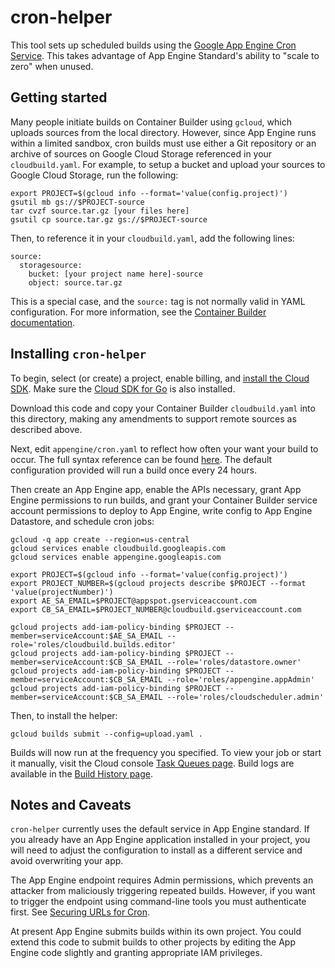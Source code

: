 # cron-helper

This tool sets up scheduled builds using the [Google App Engine Cron Service](https://cloud.google.com/appengine/docs/standard/go/config/cron).  This takes advantage of App Engine Standard's ability to "scale to zero" when unused.

## Getting started

Many people initiate builds on Container Builder using `gcloud`, which uploads sources from the local directory.  However, since App Engine runs within a limited sandbox, cron builds must use either a Git repository or an archive of sources on Google Cloud Storage referenced in your `cloudbuild.yaml`.  For example, to setup a bucket and upload your sources to Google Cloud Storage, run the following:

```
export PROJECT=$(gcloud info --format='value(config.project)')
gsutil mb gs://$PROJECT-source
tar cvzf source.tar.gz [your files here]
gsutil cp source.tar.gz gs://$PROJECT-source
```

Then, to reference it in your `cloudbuild.yaml`, add the following lines:

```
source:
  storagesource:
    bucket: [your project name here]-source
    object: source.tar.gz
```

This is a special case, and the `source:` tag is not normally valid in YAML configuration.  For more information, see the [Container Builder documentation](https://cloud.google.com/container-builder/docs/build-config#source_code_location).

## Installing `cron-helper`

To begin, select (or create) a project, enable billing, and [install the Cloud SDK](https://cloud.google.com/sdk/downloads).  Make sure the [Cloud SDK for Go](https://cloud.google.com/appengine/docs/standard/go/download) is also installed.

Download this code and copy your Container Builder `cloudbuild.yaml` into this directory, making any amendments to support remote sources as described above.

Next, edit `appengine/cron.yaml` to reflect how often your want your build to occur.  The full syntax reference can be found [here](https://cloud.google.com/appengine/docs/standard/go/config/cronref).  The default configuration provided will run a build once every 24 hours.

Then create an App Engine app, enable the APIs necessary, grant App Engine permissions to run builds, and grant your Container Builder service account permissions to deploy to App Engine, write config to App Engine Datastore, and schedule cron jobs:

```
gcloud -q app create --region=us-central
gcloud services enable cloudbuild.googleapis.com
gcloud services enable appengine.googleapis.com

export PROJECT=$(gcloud info --format='value(config.project)')
export PROJECT_NUMBER=$(gcloud projects describe $PROJECT --format 'value(projectNumber)')
export AE_SA_EMAIL=$PROJECT@appspot.gserviceaccount.com
export CB_SA_EMAIL=$PROJECT_NUMBER@cloudbuild.gserviceaccount.com

gcloud projects add-iam-policy-binding $PROJECT --member=serviceAccount:$AE_SA_EMAIL --role='roles/cloudbuild.builds.editor'
gcloud projects add-iam-policy-binding $PROJECT --member=serviceAccount:$CB_SA_EMAIL --role='roles/datastore.owner'  
gcloud projects add-iam-policy-binding $PROJECT --member=serviceAccount:$CB_SA_EMAIL --role='roles/appengine.appAdmin'
gcloud projects add-iam-policy-binding $PROJECT --member=serviceAccount:$CB_SA_EMAIL --role='roles/cloudscheduler.admin'
```

Then, to install the helper:

```
gcloud builds submit --config=upload.yaml .
```

Builds will now run at the frequency you specified.  To view your job or start it manually, visit the Cloud console [Task Queues page](https://console.cloud.google.com/appengine/taskqueues/cron).  Build logs are available in the [Build History page](https://console.cloud.google.com/gcr/builds).

## Notes and Caveats

`cron-helper` currently uses the default service in App Engine standard.  If you already have an App Engine application installed in your project, you will need to adjust the configuration to install as a different service and avoid overwriting your app.

The App Engine endpoint requires Admin permissions, which prevents an attacker from maliciously triggering repeated builds.  However, if you want to trigger the endpoint using command-line tools you must authenticate first.  See [Securing URLs for Cron](https://cloud.google.com/appengine/docs/standard/go/config/cron#securing_urls_for_cron).

At present App Engine submits builds within its own project.  You could extend this code to submit builds to other projects by editing the App Engine code slightly and granting appropriate IAM privileges.
